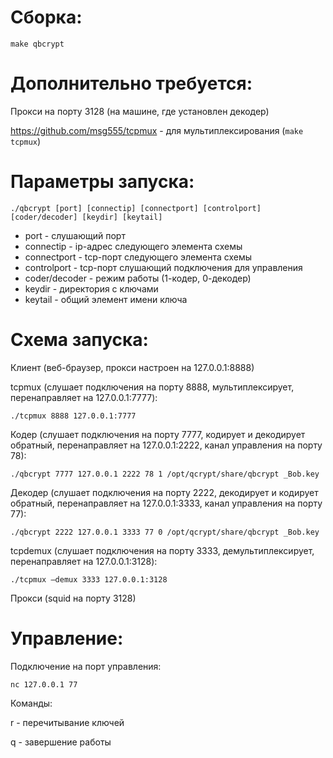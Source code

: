 Сборка:
=======
`make qbcrypt`

Дополнительно требуется:
=======

Прокси на порту 3128 (на машине, где установлен декодер)

https://github.com/msg555/tcpmux - для мультиплексирования (`make tcpmux`)


Параметры запуска:
=======
`./qbcrypt [port] [connectip] [connectport] [controlport] [coder/decoder] [keydir] [keytail]`

- port - слушающий порт
- connectip - ip-адрес следующего элемента схемы
- connectport - tcp-порт следующего элемента схемы
- controlport - tcp-порт слушающий подключения для управления
- coder/decoder - режим работы (1-кодер, 0-декодер)
- keydir - директория с ключами
- keytail - общий элемент имени ключа



Схема запуска:
=======

Клиент (веб-браузер, прокси настроен на 127.0.0.1:8888)


tcpmux (слушает подключения на порту 8888, мультиплексирует, перенаправляет на 127.0.0.1:7777):

`./tcpmux 8888 127.0.0.1:7777`


Кодер (слушает подключения на порту 7777, кодирует и декодирует обратный, перенаправляет на 127.0.0.1:2222, канал управления на порту 78):

`./qbcrypt 7777 127.0.0.1 2222 78 1 /opt/qcrypt/share/qbcrypt _Bob.key`


Декодер (слушает подключения на порту 2222, декодирует и кодирует обратный, перенаправляет на 127.0.0.1:3333, канал управления на порту 77):

`./qbcrypt 2222 127.0.0.1 3333 77 0 /opt/qcrypt/share/qbcrypt _Bob.key`


tcpdemux (слушает подключения на порту 3333, демультиплексирует, перенаправляет на 127.0.0.1:3128):

`./tcpmux —demux 3333 127.0.0.1:3128`


Прокси (squid на порту 3128)


Управление:
=======
Подключение на порт управления:

`nc 127.0.0.1 77`


Команды: 

r - перечитывание ключей

q - завершение работы


